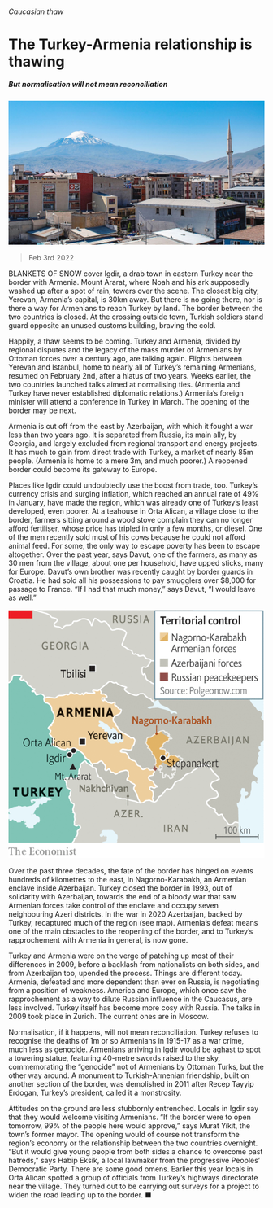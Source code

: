 ###### Caucasian thaw

# The Turkey-Armenia relationship is thawing 

##### But normalisation will not mean reconciliation 

![image](images/20220205_EUP005_0.jpg) 

> Feb 3rd 2022 

BLANKETS OF SNOW cover Igdir, a drab town in eastern Turkey near the border with Armenia. Mount Ararat, where Noah and his ark supposedly washed up after a spot of rain, towers over the scene. The closest big city, Yerevan, Armenia’s capital, is 30km away. But there is no going there, nor is there a way for Armenians to reach Turkey by land. The border between the two countries is closed. At the crossing outside town, Turkish soldiers stand guard opposite an unused customs building, braving the cold.

Happily, a thaw seems to be coming. Turkey and Armenia, divided by regional disputes and the legacy of the mass murder of Armenians by Ottoman forces over a century ago, are talking again. Flights between Yerevan and Istanbul, home to nearly all of Turkey’s remaining Armenians, resumed on February 2nd, after a hiatus of two years. Weeks earlier, the two countries launched talks aimed at normalising ties. (Armenia and Turkey have never established diplomatic relations.) Armenia’s foreign minister will attend a conference in Turkey in March. The opening of the border may be next.


Armenia is cut off from the east by Azerbaijan, with which it fought a war less than two years ago. It is separated from Russia, its main ally, by Georgia, and largely excluded from regional transport and energy projects. It has much to gain from direct trade with Turkey, a market of nearly 85m people. (Armenia is home to a mere 3m, and much poorer.) A reopened border could become its gateway to Europe.

Places like Igdir could undoubtedly use the boost from trade, too. Turkey’s currency crisis and surging inflation, which reached an annual rate of 49% in January, have made the region, which was already one of Turkey’s least developed, even poorer. At a teahouse in Orta Alican, a village close to the border, farmers sitting around a wood stove complain they can no longer afford fertiliser, whose price has tripled in only a few months, or diesel. One of the men recently sold most of his cows because he could not afford animal feed. For some, the only way to escape poverty has been to escape altogether. Over the past year, says Davut, one of the farmers, as many as 30 men from the village, about one per household, have upped sticks, many for Europe. Davut’s own brother was recently caught by border guards in Croatia. He had sold all his possessions to pay smugglers over $8,000 for passage to France. “If I had that much money,” says Davut, “I would leave as well.”

![image](images/20220205_EUM924.png) 


Over the past three decades, the fate of the border has hinged on events hundreds of kilometres to the east, in Nagorno-Karabakh, an Armenian enclave inside Azerbaijan. Turkey closed the border in 1993, out of solidarity with Azerbaijan, towards the end of a bloody war that saw Armenian forces take control of the enclave and occupy seven neighbouring Azeri districts. In the war in 2020 Azerbaijan, backed by Turkey, recaptured much of the region (see map). Armenia’s defeat means one of the main obstacles to the reopening of the border, and to Turkey’s rapprochement with Armenia in general, is now gone.

Turkey and Armenia were on the verge of patching up most of their differences in 2009, before a backlash from nationalists on both sides, and from Azerbaijan too, upended the process. Things are different today. Armenia, defeated and more dependent than ever on Russia, is negotiating from a position of weakness. America and Europe, which once saw the rapprochement as a way to dilute Russian influence in the Caucasus, are less involved. Turkey itself has become more cosy with Russia. The talks in 2009 took place in Zurich. The current ones are in Moscow.

Normalisation, if it happens, will not mean reconciliation. Turkey refuses to recognise the deaths of 1m or so Armenians in 1915-17 as a war crime, much less as genocide. Armenians arriving in Igdir would be aghast to spot a towering statue, featuring 40-metre swords raised to the sky, commemorating the “genocide” not of Armenians by Ottoman Turks, but the other way around. A monument to Turkish-Armenian friendship, built on another section of the border, was demolished in 2011 after Recep Tayyip Erdogan, Turkey’s president, called it a monstrosity.

Attitudes on the ground are less stubbornly entrenched. Locals in Igdir say that they would welcome visiting Armenians. “If the border were to open tomorrow, 99% of the people here would approve,” says Murat Yikit, the town’s former mayor. The opening would of course not transform the region’s economy or the relationship between the two countries overnight. “But it would give young people from both sides a chance to overcome past hatreds,” says Habip Eksik, a local lawmaker from the progressive Peoples’ Democratic Party. There are some good omens. Earlier this year locals in Orta Alican spotted a group of officials from Turkey’s highways directorate near the village. They turned out to be carrying out surveys for a project to widen the road leading up to the border. ■

